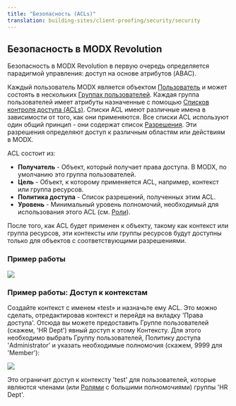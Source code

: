 ```yaml
---
title: "Безопасность (ACLs)"
translation: building-sites/client-proofing/security/security
---
```


## Безопасность в MODX Revolution

Безопасность в MODX Revolution в первую очередь определяется парадигмой управления: доступ на основе атрибутов (ABAC).

Каждый пользователь MODX является объектом [Пользователь](building-sites/client-proofing/security/users "Пользователи") и может состоять в нескольких [Группах пользователей](building-sites/client-proofing/security/user-groups "Группы пользователей"). Каждая группа пользователей имеет атрибуты назначенные с помощью [Списков контроля доступа (ACLs)](building-sites/client-proofing/security/policies/acls "ACLs"). Списки ACL имеют различные имена в зависимости от того, как они применяются. Все списки ACL используют один общий принцип - они содержат список [Разрешения](building-sites/client-proofing/security/policies/permissions "Разрешения"). Эти разрешения определяют доступ к различным областям или действиям в MODX.

ACL состоит из:

- **Получатель** - Объект, который получает права доступа. В MODX, по умолчанию это группа пользователей.
- **Цель** - Объект, к которому применяется ACL, например, контекст или группа ресурсов.
- **Политика доступа** - Список разрешений, полученных этим ACL.
- **Уровень** - Минимальный уровень полномочий, необходимый для использования этого ACL (см. [Роли](building-sites/client-proofing/security/roles "Роли")).

После того, как ACL будет применен к объекту, такому как контекст или группа ресурсов, эти контексты или группы ресурсов будут доступны только для объектов с соответствующими разрешениями.

### Пример работы

![](understanding-revo-acls.jpg)

### Пример работы: Доступ к контекстам

Создайте контекст с именем «test» и назначьте ему ACL. Это можно сделать, отредактировав контекст и перейдя на вкладку 'Права доступа'. Отсюда вы можете предоставить Группе пользователей (скажем, 'HR Dept') явный доступ к этому Контексту. Для этого необходимо выбрать Группу пользователей, Политику доступа 'Administrator' и указать необходимые полномочия (скажем, 9999 для 'Member'):

![](sec-ugctx1.png)

Это ограничит доступ к контексту 'test' для пользователей, которые являются членами (или [Ролями](building-sites/client-proofing/security/roles "Роли") с большими полномочиями) группы  'HR Dept'.